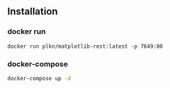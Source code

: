 ## Installation

### docker run

```
docker run plkn/matplotlib-rest:latest -p 7649:80
```

### docker-compose

```bash
docker-compose up -d
```